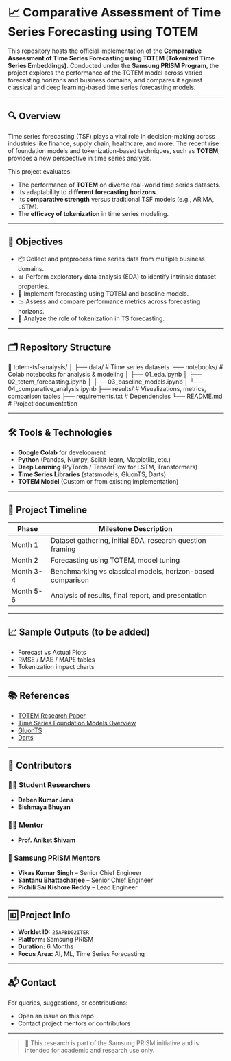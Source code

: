 # 📈 Comparative Assessment of Time Series Forecasting using TOTEM

This repository hosts the official implementation of the **Comparative Assessment of Time Series Forecasting using TOTEM (Tokenized Time Series Embeddings)**. Conducted under the **Samsung PRISM Program**, the project explores the performance of the TOTEM model across varied forecasting horizons and business domains, and compares it against classical and deep learning-based time series forecasting models.

---

## 🔍 Overview

Time series forecasting (TSF) plays a vital role in decision-making across industries like finance, supply chain, healthcare, and more. The recent rise of foundation models and tokenization-based techniques, such as **TOTEM**, provides a new perspective in time series analysis.

This project evaluates:
- The performance of **TOTEM** on diverse real-world time series datasets.
- Its adaptability to **different forecasting horizons**.
- Its **comparative strength** versus traditional TSF models (e.g., ARIMA, LSTM).
- The **efficacy of tokenization** in time series modeling.

---

## 🎯 Objectives

- 📦 Collect and preprocess time series data from multiple business domains.
- 📊 Perform exploratory data analysis (EDA) to identify intrinsic dataset properties.
- 🤖 Implement forecasting using TOTEM and baseline models.
- 📉 Assess and compare performance metrics across forecasting horizons.
- 🧪 Analyze the role of tokenization in TS forecasting.

---

## 🗂️ Repository Structure

📁 totem-tsf-analysis/ │ ├── data/ # Time series datasets ├── notebooks/ # Colab notebooks for analysis & modeling │ ├── 01_eda.ipynb │ ├── 02_totem_forecasting.ipynb │ ├── 03_baseline_models.ipynb │ └── 04_comparative_analysis.ipynb ├── results/ # Visualizations, metrics, comparison tables ├── requirements.txt # Dependencies └── README.md # Project documentation


---

## 🛠️ Tools & Technologies

- **Google Colab** for development
- **Python** (Pandas, Numpy, Scikit-learn, Matplotlib, etc.)
- **Deep Learning** (PyTorch / TensorFlow for LSTM, Transformers)
- **Time Series Libraries** (statsmodels, GluonTS, Darts)
- **TOTEM Model** (Custom or from existing implementation)

---

## 📅 Project Timeline

| Phase           | Milestone Description                                       |
|----------------|-------------------------------------------------------------|
| Month 1         | Dataset gathering, initial EDA, research question framing  |
| Month 2         | Forecasting using TOTEM, model tuning                      |
| Month 3-4       | Benchmarking vs classical models, horizon-based comparison |
| Month 5-6       | Analysis of results, final report, and presentation        |

---

## 📈 Sample Outputs (to be added)
- Forecast vs Actual Plots
- RMSE / MAE / MAPE tables
- Tokenization impact charts

---

## 📚 References

- [TOTEM Research Paper](https://arxiv.org/abs/2402.16412)
- [Time Series Foundation Models Overview](#)
- [GluonTS](https://ts.gluon.ai/)
- [Darts](https://github.com/unit8co/darts)

---

## 👥 Contributors

### 👨‍🎓 Student Researchers
- **Deben Kumar Jena**
- **Bishmaya Bhuyan**

### 👨‍🏫 Mentor
- **Prof. Aniket Shivam**

### 🏢 Samsung PRISM Mentors
- **Vikas Kumar Singh** – Senior Chief Engineer
- **Santanu Bhattacharjee** – Senior Chief Engineer
- **Pichili Sai Kishore Reddy** – Lead Engineer

---

## 🆔 Project Info

- **Worklet ID:** `25APBD02ITER`
- **Platform:** Samsung PRISM
- **Duration:** 6 Months
- **Focus Area:** AI, ML, Time Series Forecasting

---

## 📬 Contact

For queries, suggestions, or contributions:
- Open an issue on this repo
- Contact project mentors or contributors

---

> 🚀 This research is part of the Samsung PRISM initiative and is intended for academic and research use only.
